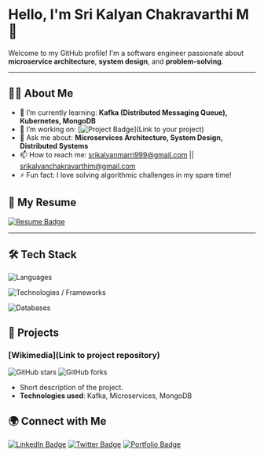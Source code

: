 # Hello, I'm Sri Kalyan Chakravarthi M 👋

Welcome to my GitHub profile! I'm a software engineer passionate about **microservice architecture**, **system design**, and **problem-solving**.

---

## 👨‍💻 About Me

- 🌱 I’m currently learning: **Kafka (Distributed Messaging Queue), Kubernetes, MongoDB**
- 🔭 I’m working on: [![Project Badge](https://img.shields.io/badge/Project-YourProject-yellow)](Link to your project)
- 💬 Ask me about: **Microservices Architecture, System Design, Distributed Systems**
- 📫 How to reach me: 
  <a href="mailto:srikalyanmarri999@gmail.com">srikalyanmarri999@gmail.com</a> || 
  <a href="mailto:srikalyanchakravarthim@gmail.com">srikalyanchakravarthim@gmail.com</a>
- ⚡ Fun fact: I love solving algorithmic challenges in my spare time!

## 📄 My Resume

<a href="https://github.com/srikalyan123/srikalyan123/raw/main/Sri%20Kalyan%20Chakravarthi%20Marri%20Resume.pdf">
  <img src="https://img.shields.io/badge/Resume-Download-blue?style=flat-square&logo=google-drive&logoColor=white" alt="Resume Badge" />
</a>

---

## 🛠️ Tech Stack

![Languages](https://img.shields.io/badge/Languages-C%23%20%7C%20Python%20%7C%20Java%20%7C%20JavaScript-blue)

![Technologies / Frameworks](https://img.shields.io/badge/Technologies-React%20%7C%20jQuery%20%7C%20AJAX%20%7C%20Redis%20%7C%20Apache%20Kafka%20%7C%20Microservices%20%7C%20GRPC%20%7C%20SOAP%20%7C%20RESTful%20APIs%20%7C%20NUnit-yellowgreen)

![Databases](https://img.shields.io/badge/Databases-MS--SQL%20%7C%20MongoDB-orange)


## 🚀 Projects

### [Wikimedia](Link to project repository)
![GitHub stars](https://img.shields.io/github/stars/yourusername/yourproject?style=social)
![GitHub forks](https://img.shields.io/github/forks/yourusername/yourproject?style=social)

- Short description of the project.
- **Technologies used**: Kafka, Microservices, MongoDB


## 🌍 Connect with Me

[![LinkedIn Badge](https://img.shields.io/badge/LinkedIn-YourName-blue?style=flat-square&logo=linkedin)](https://www.linkedin.com/in/sri-kalyan-chakravarthi-marri-506631157/) 
[![Twitter Badge](https://img.shields.io/badge/Twitter-@YourHandle-1DA1F2?style=flat-square&logo=twitter&logoColor=white)](https://twitter.com/yourhandle)
[![Portfolio Badge](https://img.shields.io/badge/Portfolio-View%20Here-green?style=flat-square&logo=browser)](YourPortfolioURL)
